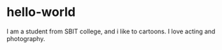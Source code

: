 # hello-world
 

I am a student from SBIT college, and i like to cartoons.
I love acting and photography.
